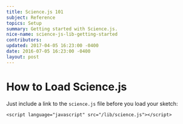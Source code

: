 ```yaml
---
title: Science.js 101
subject: Reference
topics: Setup
summary: Getting started with Science.js.
nice-name: science-js-lib-getting-started
contributors:
updated: 2017-04-05 16:23:00 -0400
date: 2016-07-05 16:23:00 -0400
layout: post
---
```



# How to Load Science.js


Just include a link to the `science.js` file before you load your sketch:

```
<script language="javascript" src="/lib/science.js"></script>
```
